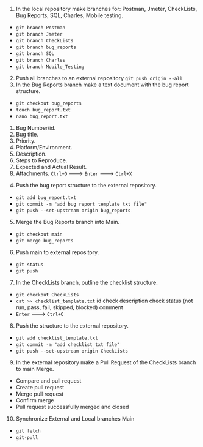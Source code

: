 1. In the local repository make branches for: Postman, Jmeter, CheckLists, Bug Reports, SQL, Charles, Mobile testing.
- `git branch Postman`
- `git branch Jmeter`
- `git branch CheckLists`
- `git branch bug_reports`
- `git branch SQL`
- `git branch Charles`
- `git branch Mobile_Testing`
2. Push all branches to an external repository
`git push origin --all`
3. In the Bug Reports branch make a text document with the bug report structure.
- `git checkout bug_reports`
- `touch bug_report.txt`
- `nano bug_report.txt`
1) Bug Number/id.
2) Bug title.
3) Priority.
4) Platform/Environment.
5) Description.
6) Steps to Reproduce.
7) Expected and Actual Result.
8) Attachments.
`Ctrl+O` ---> `Enter` ---> `Ctrl+X`
4. Push the bug report structure to the external repository.
- `git add bug_report.txt`
- `git commit -m "add bug report template txt file"`
- `git push --set-upstream origin bug_reports`
5. Merge the Bug Reports branch into Main.
- `git checkout main`
- `git merge bug_reports`
6. Push main to external repository.
- `git status`
- `git push`
7. In the CheckLists branch, outline the checklist structure.
- `git checkout CheckLists`
- `cat >> checklist_template.txt`
id
check description
check status (not run, pass, fail, skipped, blocked)
comment
- `Enter` ---> `Ctrl+C`
8. Push the structure to the external repository.
- `git add checklist_template.txt`
- `git commit -m "add checklist txt file"`
- `git push --set-upstream origin CheckLists`
9. In the external repository make a Pull Request of the CheckLists branch to main Merge.
- Compare and pull request
- Create pull request
- Merge pull request
- Confirm merge
- Pull request successfully merged and closed
10. Synchronize External and Local branches Main
- `git fetch`
- `git-pull`
